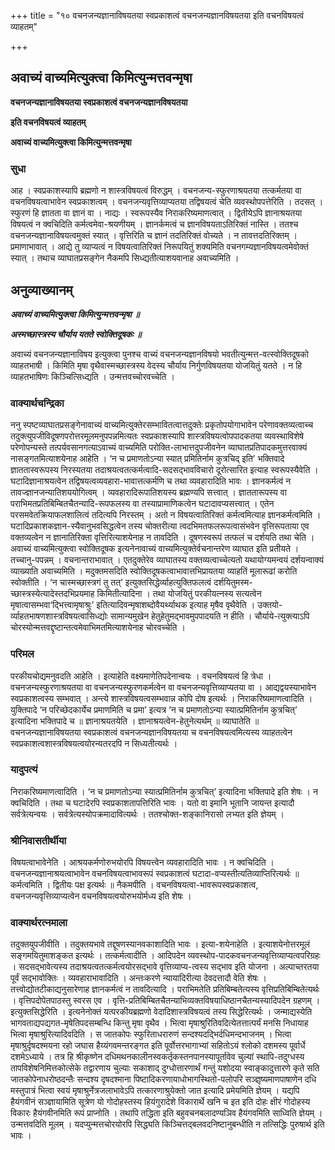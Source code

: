 +++
title = "१० वचनजन्यज्ञानाविषयतया स्वप्रकाशत्वं वचनजन्यज्ञानविषयतया इति वचनविषयत्वं व्याहतम्"

+++


## अवाच्यं वाच्यमित्युक्त्वा किमित्युन्मत्तवन्मृषा

**वचनजन्यज्ञानाविषयतया स्वप्रकाशत्वं वचनजन्यज्ञानविषयतया**

**इति वचनविषयत्वं व्याहतम्**

**अवाच्यं वाच्यमित्युक्त्वा किमित्युन्मत्तवन्मृषा**

### **सुधा**

आह । स्वप्रकाशस्यापि ब्रह्मणो न शास्त्रविषयत्वं विरुद्धम् । वचनजन्य-स्फुरणाश्रयतया तत्कर्मतया वा वचनविषयत्वाभावेन स्वप्रकाशत्वम् । वचनजन्यवृत्तिव्याप्यतया तद्विषयत्वं चेति व्यवस्थोपपत्तेरिति । तदसत् । स्फुरणं हि ज्ञातता वा ज्ञानं वा । नाद्यः । स्वरूपस्यैव निराकरिष्यमाणत्वात् । द्वितीयेऽपि ज्ञानाश्रयतया विषयत्वं न क्वचिदिति कर्मत्वमेवा-श्रयणीयम् । ज्ञानर्कमत्वं च ज्ञानविषयताऽतिरिक्तं नास्ति । ततश्च वचनजन्यज्ञानाविषयत्वमुक्तं स्यात् । वृत्तिरिति च ज्ञानं तदतिरिक्तं वोच्यते । न तावत्तदतिरिक्तम् । प्रमाणाभावात् । आद्ये तु व्याप्यत्वं न विषयत्वातिरिक्तं निरूपयितुं शक्यमिति वचनगम्यज्ञानविषयत्वमेवोक्तं स्यात् । तथाच व्याघातप्रसङ्गेन नैकमपि सिध्द्यतीत्याशयवानाह अवाच्यमिति ।

## **अनुव्याख्यानम्**

***अवाच्यं वाच्यमित्युक्त्वा किमित्युन्मत्तवन्मृषा ॥***

***अस्मच्छास्त्रस्य चौर्याय यतते स्वोक्तिदूषकः ॥***

अवाच्यं वचनजन्यज्ञानाविषय इत्युक्त्वा पुनश्च वाच्यं वचनजन्यज्ञानविषयो भवतीत्युन्मत्त-वत्स्वोक्तिदूषको व्याहतभाषी । किमिति मृषा वृथैवास्मच्छास्त्रस्य वेदस्य चौर्याय निर्गुणविषयतया योजयितुं यतते । न हि व्याहतभाषिणः किञ्चित्सिध्द्यति । उन्मत्तवच्चोरवच्चेति ।

### **वाक्यार्थचन्द्रिका**

ननु स्पष्टव्याघातप्रसङ्गेनावाच्यं वाच्यमित्युक्तेरसम्भावितत्वात्तदुक्तेः प्रकृतोपयोगाभावेन परेणावक्तव्यत्वाच्च तदुक्त्युपजीविदूषणपरोत्तरमूलमनुपपन्नमित्यतः स्वप्रकाशस्यापि शास्त्रविषयत्वोपपादकतया व्यवस्थाविशेषे परेणोपन्यस्ते तत्पर्यवसानगत्याऽवाच्यं वाच्यमिति परोक्ति-लाभात्तदुपजीवनेन व्याघातप्रतिपादकमुत्तरवाक्यं नासङ्गतमित्याशयेनाह आहेति । ‘न च प्रमाणतोऽन्या स्यात् प्रमितिर्नाम कुत्रचिद् इति’ भक्तिवादे ज्ञाततास्वरूपस्य निरस्यतया तदाश्रयत्वतत्कर्मत्वादि-सदसद्भावविचारो दूरोत्सारित इत्याह स्वरूपस्यैवेति । घटादिज्ञानाश्रयत्वेन तद्विषयत्वव्यवहारा-भावात्तत्कर्मणि च तथा व्यवहारादिति भावः । ज्ञानकर्मत्वं न तावज्ज्ञानजन्यातिशययोगित्वम् । व्यवहारादिरूपातिशयस्य ब्रह्मण्यपि सत्त्वात् । ज्ञाततारूपस्य वा पराभिमतप्रतिबिम्बितचैतन्यादि-रूपफलस्य वा तस्याप्रामाणिकत्वेन घटादावप्यसत्त्वात् । एतेन परसमवेतक्रियाफलशालित्वं तदित्यपि निरस्तम् । अतो न विषयत्वातिरिक्तं कर्मत्वमित्याह ज्ञानकर्मत्वमिति । घटादिप्रकाशकज्ञान-स्यैवानुभवसिद्धत्वेन तस्य चोक्तरीत्या त्वदभिमतफलरूपत्वासंभवेन वृत्तिरूपताया एव वक्तव्यत्वेन न ज्ञानातिरिक्ता वृत्तिरित्याशयेनाह न तावदिति । दूषणस्वरूपं तत्फलं च दर्शयति तथा चेति । अवाच्यं वाच्यमित्युक्त्वा स्वोक्तिदूषक इत्यनेनावाच्यं वाच्यमित्युक्तेर्वचनान्तरेण व्याघात इति प्रतीयते । तच्चानु-पपन्नम् । वचनान्तराभावात् । एतदुक्तेरेव व्याघातस्य वक्तव्यत्वाच्चेत्यतो यथायोग्यमन्वयं दर्शयन्वाक्यं व्याख्याति अवाच्यमिति । मदुक्तमसदिति स्वोक्तिदूषकत्वाभावात्तभिप्रायतया व्याहतिं मूलारूढां करोति स्वोक्तीति । ‘न चास्मच्छास्त्रगं तु तत्’ इत्युक्तसिद्धेर्व्याहत्युक्तिफलत्वं दर्शयितुमस्म-च्छास्त्रस्येत्यादेस्तदभिप्रयमाह किमितीत्यादिना । तथा योजयितुं परकीयत्नस्य सत्यत्वेन मृषात्वासम्भवा‘द्भित्त्वामृषाश्रुः’ इतित्यादिवन्मृषाशब्दोवैयर्थ्याथक इत्याह मृषैव वृथैवेति । उक्तयो-र्व्याहतभाषणशास्त्रविषयत्वासिध्द्योः सामान्यमुखेन हेतुहेतुमद्भावमुपपादयति न हीति । चौर्याये-त्युक्त्याऽपि चोरस्योन्मत्तवद्दृष्टान्तत्वमेवाभिमतमित्याशयेनाह चोरवच्चेति ।

### **परिमल**

परकीयचोद्यमनुवदति आहेति । इत्याहेति वक्ष्यमाणेतिपदेनान्वयः । वचनविषयत्वं हि त्रेधा । वचनजन्यस्फुरणाश्रयतया वा वचनजन्यस्फुरणकर्मत्वेन वा वचनजन्यवृत्तिव्याप्यतया वा । आद्यद्वयस्याभावेन स्वप्रकाशत्वस्य सम्भवात् । अन्त्ये शास्त्रविषयत्वसम्भवान्न कोपि दोष इत्यर्थः । निराकरिष्यमाणत्वादिति । युक्तिपादे ‘न परिच्छेदकार्येच प्रमाणमिति च प्रमा’ इत्यत्र ‘न च प्रमाणतोऽन्या स्यात्प्रमितिर्नाम कुत्रचित्’ इत्यादिना भक्तिपादे च ॥ ज्ञानाश्रयतयेति । ज्ञानाश्रयत्वेन-हेतुनेत्यर्थम् ॥ व्याघातेति ॥ वचनजन्यज्ञानाविषयतया स्वप्रकाशत्वं वचनजन्यज्ञानविषयतया च वचनविषयत्वमित्यस्य व्याहतत्वेन स्वप्रकाशत्वशास्त्रविषयत्वयोरन्यतरदपि न सिध्यतीत्यर्थः ।

### **यादुपत्यं**

निराकरिष्यमाणत्वादिति । ‘न च प्रमाणतोऽन्या स्यात्प्रमितिर्नाम कुत्रचित्’ इत्यादिना भक्तिपादे इति शेषः । न क्वचिदिति । तथा च घटादेरपि स्वप्रकाशतापत्तिरिति भावः । यतो वा इमानि भूतानि जायन्त इत्यादौ सर्वत्रेत्यन्वयः । सर्वत्रेत्यस्योपक्रमादावित्यर्थः । ततश्चोक्त-शङ्कानिरासो लभ्यत इति ज्ञेयम् ।

### **श्रीनिवासतीर्थीया**

विषयत्वाभावेनेति । आश्रयकर्मणोरुभयोरपि विषयत्त्वेन व्यवहारादिति भावः । न क्वचिदिति । वचनजन्यज्ञानाश्रयत्वाभावेन वचनविषयत्वाभावरूपं स्वप्रकाशत्वं घटादा-वप्यस्तीत्यतिव्याप्तिरित्यर्थः ॥ कर्मत्वमिति । द्वितीयः पक्ष इत्यर्थः ॥ नैकमपीति । वचनविषयत्वा-भावरूपस्वप्रकाशत्व, वचनजन्यवृत्तिव्याप्यत्वेन वचनविषयत्वयोरुभयोर्मध्य इति शेषः ।

### **वाक्यार्थरत्नमाला**

तदुक्तयुपजीवीति । तदुक्तयभावे तद्दूषणस्यानवकाशादिति भावः । इत्या-शयेनाहेति । इत्याशयेनोत्तरमूलं सङ्गमयितुमाशङ्कत इत्यर्थः । तत्कर्मत्वादीति । आदिपदेन व्यवस्थोप-पादकवचनजन्यवृत्तिव्याप्यत्वपरिग्रहः । सदसद्भावेत्यस्य तदाश्रयत्वतत्कर्मत्वयोरसद्भावे वृत्तिव्याप्य-त्वस्य सद्भाव इति योजना । अल्पाच्तरतया पूर्वं सद्भावोक्तिः । व्यवहाराभावादिति । अन्तःकरणे न्यायादिरीत्या देवदत्तादौ वेति शेषः । तत्त्वोद्योतटीकाद्यनुसारेणाह ज्ञानकर्मत्वं न तावदित्यादि । पराभिमतेति प्रतिबिम्बतेत्यस्य वृत्तिप्रतिबिम्बितेत्यर्थः । वृत्तिपदोपेतपाठस्तु स्वरस एव । वृत्ति-प्रतिबिम्बितचैतन्याभिव्यक्तविषयाधिष्ठानचैतन्यस्यादिपदेन ग्रहणम् । इत्युक्तसिद्धेरिति । इत्यनेनोक्तं यत्परकीयब्रह्मणो वेदादिशास्त्रविषयत्वं तस्य सिद्धेरित्यर्थः । जन्माद्यस्येति भागवताद्यपद्यगत-मृषेतिपदसम्बन्धि किन्तु मृषा वृथैव । भित्वा मृषाश्रुरितिवदित्येतत्तात्पर्यं मनसि निधायाह भित्वा मृषाश्रुरित्यादिवदिति । स जातकोपः स्फुरिताधरारुणं सन्दश्यदद्भिर्दधिमन्दभाजनम् । भित्वा मृषाश्रुर्दृषदश्मयना रहो जघास हैय्यंगवमन्तरङ्गत इति पूर्वोत्तरभागाभ्यां सहितोऽयं श्लोको दशमस्य पूर्वार्धे दशमेऽध्याये । तत्र हि श्रीकृष्णेन दधिमथनकालीनस्वकर्तृकस्तनपानस्यापूर्तावेव चुल्यां स्थापि-तदुग्धस्य तापविशेषनिमित्तकोत्सेके तद्वारणाय चुल्याः सकाशाद् दुग्धोत्तारणार्थं गन्तुं यशोदया स्वाङ्कादुत्तारणे कृते सति जातकोपेनाधरोष्ठदन्तैः सन्दश्य दृषदश्माना पिष्टादिकरणायाधोभागस्थितो-पलोपरि सञ्ज्ञृष्यमाणपाषाणेन दधि मस्तुपात्रं भित्वा स्वयं मृषाश्रुर्नेत्रजलाभावेऽपि तत्कारणाश्रुयेक्तो जात इत्यादि प्रमेयमिति ज्ञेयम् । यद्यपि हैयंगवीनं सञ्ज्ञायामिति सूत्रेण यो गोदोहस्तस्य हियंगुरादेशे विकारार्थे खनि च इत इति दोहः क्षीरं गोदोहस्य विकारः हैयंगवीनमिति रूपं प्राप्नोति । तथापि तद्धिता इति बहुवचनबलादण्यञिव हैयंगवमिति साध्विति ज्ञेयम् । उन्मत्तवदिति मूलम् । यदप्युन्मत्तचोरयोरपि सिद्ध्यति किञ्चित्तद्बलवदनिष्टानुबन्धीति न तत्सिद्धिः पुरुषार्थ इति भावः ।

